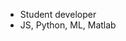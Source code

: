 - Student developer
- JS, Python, ML, Matlab

<!---
fuzzypicklz/fuzzypicklz is a ✨ special ✨ repository because its `README.md` (this file) appears on your GitHub profile.
You can click the Preview link to take a look at your changes.
--->
